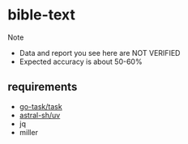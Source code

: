 # bible-text

Note

- Data and report you see here are NOT VERIFIED
- Expected accuracy is about 50-60%

## requirements

- [go-task/task](https://github.com/go-task/task)
- [astral-sh/uv](https://github.com/astral-sh/uv)
- jq
- miller

